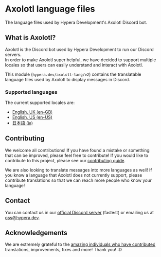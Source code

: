 # Axolotl language files

The language files used by Hypera Development's Axolotl Discord bot.

## What is Axolotl?

Axolotl is the Discord bot used by Hypera Development to run our Discord servers.<br/>
In order to make Axolotl super helpful, we have decided to support multiple locales so that users can easily understand
and interact with Axolotl.

This module (`hypera.dev/axolotl-lang/v2`) contains the translatable language files used by Axolotl to display messages
in Discord.

### Supported languages

The current supported locales are:

- [English, UK (en-GB)](locales/en-GB.toml)
- [English, US (en-US)](locales/en-US.toml)
- [日本語 (ja)](locales/ja.toml)

## Contributing

We welcome all contributions! If you have found a mistake or something that can be improved, please feel free to
contribute! If you would like to contribute to this project, please see our [contributing guide](CONTRIBUTING.md).

We are also looking to translate messages into more languages as well! If you know a language that Axolotl does not
currently support, please contribute translations so that we can reach more people who know your language!

## Contact

You can contact us in our [official Discord server](https://discord.hypera.dev/) (fastest) or emailing us
at [oss@hypera.dev](mailto:oss@hypera.dev).

## Acknowledgements

We are extremely grateful to
the [amazing individuals who have contributed](https://github.com/HyperaDev/axolotl-lang/graphs/contributors)
translations, improvements, fixes and more! Thank you! :D
